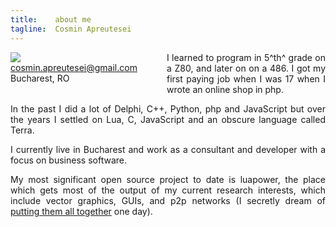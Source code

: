 ```yaml
---
title:    about me
tagline:  Cosmin Apreutesei
---
```


<div style="float: left; margin-right: 20px; margin-bottom: 20px; text-align: left">
<div style="width: 230px;"><img src="/md/cosmin.jpg">
<br>
<a href="mailto:cosmin.apreutesei@gmail.com">cosmin.apreutesei@gmail.com</a>
<br>
Bucharest, RO
</div>
</div>

<div style="text-align: justify">
I learned to program in 5^th^ grade on a Z80, and later on on a 486.
I got my first paying job when I was 17 when I wrote an online shop in php.

In the past I did a lot of Delphi, C++, Python, php and JavaScript but over
the years I settled on Lua, C, JavaScript and an obscure language called Terra.

I currently live in Bucharest and work as a consultant and developer
with a focus on business software.

My most significant open source project to date is luapower, the place which
gets most of the output of my current research interests, which include
vector graphics, GUIs, and p2p networks (I secretly dream of [putting them
all together](https://www.youtube.com/watch?v=yJDv-zdhzMY) one day).
</div>
